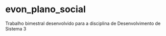 # evon_plano_social
Trabalho bimestral desenvolvido para a disciplina de Desenvolvimento de Sistema 3
